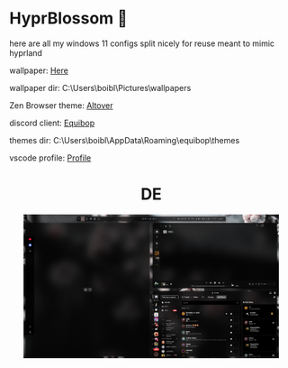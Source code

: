 # HyprBlossom 🌸

here are all my windows 11 configs split nicely for reuse meant to mimic hyprland

wallpaper: <a href="https://files.catbox.moe/v6c4z4.png">Here</a>

wallpaper dir: C:\Users\boibl\Pictures\wallpapers


Zen Browser theme: <a href="https://github.com/allecsc/Altover">Altover</a>

discord client: <a href="https://github.com/Equicord/Equibop">Equibop</a>

themes dir: C:\Users\boibl\AppData\Roaming\equibop\themes

vscode profile: <a href="https://vscode.dev/profile/github/77306e445ac5046840a67e5f9e9b8976">Profile</a>



<div align="center">
    <summary><h1 align="center">DE</h1></summary>
    <img src="images/image.png" width="90%"/>
</div>
